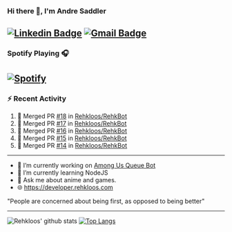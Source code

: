 ### Hi there 👋, I'm Andre Saddler
[![Linkedin Badge](https://img.shields.io/badge/-andrexsaddler-blue?style=flat-square&logo=Linkedin&logoColor=white&link=https://www.linkedin.com/in/andrexsaddler/)](https://www.linkedin.com/in/andrexsaddler/)
[![Gmail Badge](https://img.shields.io/badge/-contact@rehkloos.com-c14438?style=flat-square&logo=Gmail&logoColor=white&link=mailto:contact@rehkloos.com)](mailto:contact@rehkloos.com)
---
### Spotify Playing 🎧

[![Spotify](https://novatorem.rehkloos.vercel.app/api/spotify)](https://open.spotify.com/user/Rehkloos)
---

### :zap: Recent Activity

<!--START_SECTION:activity-->
1. 🎉 Merged PR [#18](https://github.com/Rehkloos/RehkBot/pull/18) in [Rehkloos/RehkBot](https://github.com/Rehkloos/RehkBot)
2. 🎉 Merged PR [#17](https://github.com/Rehkloos/RehkBot/pull/17) in [Rehkloos/RehkBot](https://github.com/Rehkloos/RehkBot)
3. 🎉 Merged PR [#16](https://github.com/Rehkloos/RehkBot/pull/16) in [Rehkloos/RehkBot](https://github.com/Rehkloos/RehkBot)
4. 🎉 Merged PR [#15](https://github.com/Rehkloos/RehkBot/pull/15) in [Rehkloos/RehkBot](https://github.com/Rehkloos/RehkBot)
5. 🎉 Merged PR [#14](https://github.com/Rehkloos/RehkBot/pull/14) in [Rehkloos/RehkBot](https://github.com/Rehkloos/RehkBot)
<!--END_SECTION:activity-->

---

- 🔭 I’m currently working on [Among Us Queue Bot](https://github.com/Rehkloos/queue-bot)
- 🌱 I’m currently learning NodeJS
- 💬 Ask me about anime and games.
- 🌐 https://developer.rehkloos.com

"People are concerned about being first, as opposed to being better"

---
![Rehkloos' github stats](https://github-readme-stats.vercel.app/api?username=Rehkloos&count_private=true)
[![Top Langs](https://github-readme-stats.vercel.app/api/top-langs/?username=Rehkloos&layout=compact)](https://github.com/anuraghazra/github-readme-stats)
